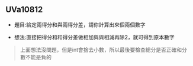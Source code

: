 ## UVa10812

* 題目:給定兩得分和與兩得分差，請你計算出來個兩個數字

* 想法:直接把得分和和得分差做相加與與相減再除2，就可得到原本數字  

> 上面想法沒問題，但是int會捨去小數，所以最後要檢查總分是否正確和分數不能是負的

